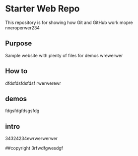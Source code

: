 # Starter Web Repo

This repository is for showing how Git and GitHub work
mopre nneroperwer234
## Purpose

Sample website with plenty of files for demos
wrewerwer
## How to

dfdsfdsfdsfdsf
rwerwerewr
## demos
fdgsfdgfdsgsfdg

## intro
34324234ewrwerwerwer

##copyright
3rfwdfgwesdgf